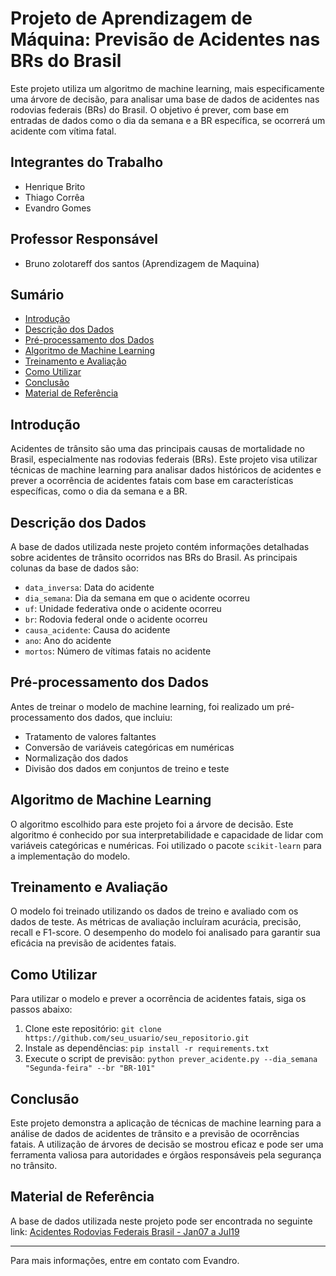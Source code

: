 # Projeto de Aprendizagem de Máquina: Previsão de Acidentes nas BRs do Brasil

Este projeto utiliza um algoritmo de machine learning, mais especificamente uma árvore de decisão, para analisar uma base de dados de acidentes nas rodovias federais (BRs) do Brasil. O objetivo é prever, com base em entradas de dados como o dia da semana e a BR específica, se ocorrerá um acidente com vítima fatal.

## Integrantes do Trabalho

- Henrique Brito
- Thiago Corrêa
- Evandro Gomes

## Professor Responsável

- Bruno zolotareff dos santos (Aprendizagem de Maquina)

## Sumário

- [Introdução](#introdução)
- [Descrição dos Dados](#descrição-dos-dados)
- [Pré-processamento dos Dados](#pré-processamento-dos-dados)
- [Algoritmo de Machine Learning](#algoritmo-de-machine-learning)
- [Treinamento e Avaliação](#treinamento-e-avaliação)
- [Como Utilizar](#como-utilizar)
- [Conclusão](#conclusão)
- [Material de Referência](#material-de-referência)

## Introdução

Acidentes de trânsito são uma das principais causas de mortalidade no Brasil, especialmente nas rodovias federais (BRs). Este projeto visa utilizar técnicas de machine learning para analisar dados históricos de acidentes e prever a ocorrência de acidentes fatais com base em características específicas, como o dia da semana e a BR.

## Descrição dos Dados

A base de dados utilizada neste projeto contém informações detalhadas sobre acidentes de trânsito ocorridos nas BRs do Brasil. As principais colunas da base de dados são:

- `data_inversa`: Data do acidente
- `dia_semana`: Dia da semana em que o acidente ocorreu
- `uf`: Unidade federativa onde o acidente ocorreu
- `br`: Rodovia federal onde o acidente ocorreu
- `causa_acidente`: Causa do acidente
- `ano`: Ano do acidente
- `mortos`: Número de vítimas fatais no acidente

## Pré-processamento dos Dados

Antes de treinar o modelo de machine learning, foi realizado um pré-processamento dos dados, que incluiu:

- Tratamento de valores faltantes
- Conversão de variáveis categóricas em numéricas
- Normalização dos dados
- Divisão dos dados em conjuntos de treino e teste

## Algoritmo de Machine Learning

O algoritmo escolhido para este projeto foi a árvore de decisão. Este algoritmo é conhecido por sua interpretabilidade e capacidade de lidar com variáveis categóricas e numéricas. Foi utilizado o pacote `scikit-learn` para a implementação do modelo.

## Treinamento e Avaliação

O modelo foi treinado utilizando os dados de treino e avaliado com os dados de teste. As métricas de avaliação incluíram acurácia, precisão, recall e F1-score. O desempenho do modelo foi analisado para garantir sua eficácia na previsão de acidentes fatais.

## Como Utilizar

Para utilizar o modelo e prever a ocorrência de acidentes fatais, siga os passos abaixo:

1. Clone este repositório: `git clone https://github.com/seu_usuario/seu_repositorio.git`
2. Instale as dependências: `pip install -r requirements.txt`
3. Execute o script de previsão: `python prever_acidente.py --dia_semana "Segunda-feira" --br "BR-101"`

## Conclusão

Este projeto demonstra a aplicação de técnicas de machine learning para a análise de dados de acidentes de trânsito e a previsão de ocorrências fatais. A utilização de árvores de decisão se mostrou eficaz e pode ser uma ferramenta valiosa para autoridades e órgãos responsáveis pela segurança no trânsito.

## Material de Referência

A base de dados utilizada neste projeto pode ser encontrada no seguinte link: [Acidentes Rodovias Federais Brasil - Jan07 a Jul19](https://www.kaggle.com/datasets/equeiroz/acidentes-rodovias-federais-brasil-jan07-a-jul19/code)

---

Para mais informações, entre em contato com Evandro.
